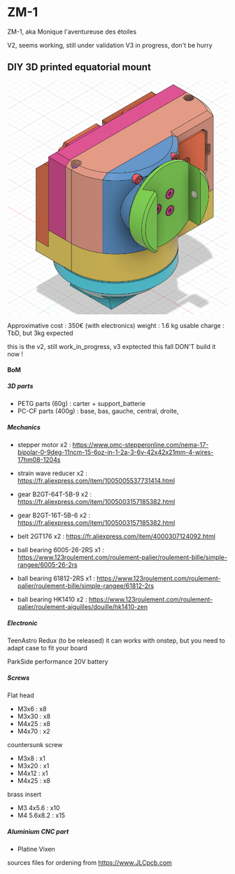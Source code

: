 # ZM-1
 ZM-1, aka Monique l'aventureuse des étoiles

V2, seems working, still under validation
V3 in progress, don't be hurry

## DIY 3D printed equatorial mount

![3D_view](https://raw.githubusercontent.com/lordzurp/ZM-1/main/Images/ZM-1_3D_view.png)

Approximative cost : 350€ (with electronics)
weight : 1.6 kg
usable charge : TbD, but 3kg expected

this is the v2, still work_in_progress, v3 exptected this fall
DON'T build it now !

#### BoM

##### 3D parts

* PETG parts (60g) : carter + support_batterie
* PC-CF parts (400g) : base, bas, gauche, central, droite, 

##### Mechanics

* stepper motor x2 : https://www.omc-stepperonline.com/nema-17-bipolar-0-9deg-11ncm-15-6oz-in-1-2a-3-6v-42x42x21mm-4-wires-17hm08-1204s
* strain wave reducer x2 : https://fr.aliexpress.com/item/1005005537731414.html

* gear B2GT-64T-5B-9 x2 : https://fr.aliexpress.com/item/1005003157185382.html
* gear B2GT-16T-5B-6 x2 : https://fr.aliexpress.com/item/1005003157185382.html
* belt 2GT176 x2 : https://fr.aliexpress.com/item/4000307124092.html

* ball bearing 6005-26-2RS x1 : https://www.123roulement.com/roulement-palier/roulement-bille/simple-rangee/6005-26-2rs
* ball bearing 61812-2RS x1 : https://www.123roulement.com/roulement-palier/roulement-bille/simple-rangee/61812-2rs
* ball bearing HK1410 x2 : https://www.123roulement.com/roulement-palier/roulement-aiguilles/douille/hk1410-zen

##### Electronic
TeenAstro Redux (to be released)
it can works with onstep, but you need to adapt case to fit your board

ParkSide performance 20V battery

##### Screws

Flat head
* M3x6 : x8
* M3x30 : x8
* M4x25 : x8
* M4x70 : x2

countersunk screw
* M3x8 : x1
* M3x20 : x1
* M4x12 : x1
* M4x25 : x8

brass insert
* M3 4x5.6 : x10
* M4 5.6x8.2 : x15

##### Aluminium CNC part

* Platine Vixen

sources files for ordening from https://www.JLCpcb.com
